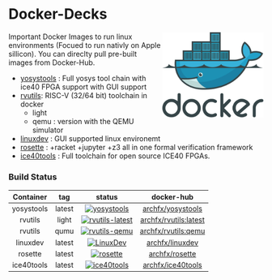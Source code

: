 # Docker-Decks

<img src="https://raw.githubusercontent.com/Archfx/docker-decks/master/images/docker-logo.png" alt="docker" width="200" align="right">
Important Docker Images to run linux environments (Focued to run nativly on Apple sillicon). You can direclty pull pre-built images from Docker-Hub.

<!-- [![dockeri.co](https://dockerico.blankenship.io/image/archfx/yosystools)](https://hub.docker.com/r/archfx/yosystools) -->
* [yosystools](https://github.com/Archfx/docker-decks/tree/master/YosysTools) : Full yosys tool chain with ice40 FPGA support with GUI support
* [rvutils](https://github.com/Archfx/docker-decks/tree/master/rvutils): RISC-V (32/64 bit) toolchain in docker
    - light 
    - qemu : version with the QEMU simulator
* [linuxdev](https://github.com/Archfx/docker-decks/tree/master/LinuxDev) : GUI supported linux environemt
* [rosette](https://github.com/Archfx/docker-decks/tree/master/rosette) : +racket +jupyter +z3 all in one formal verification framework
* [ice40tools](https://github.com/Archfx/docker-decks/tree/master/ice40tools) : Full toolchain for open source ICE40 FPGAs.

### Build Status

| Container  |  tag |  status | docker-hub |
|:-:|:-:|:-:|:-:|
| yosystools  | latest  | [![yosystools](https://github.com/Archfx/docker-decks/actions/workflows/docker-image-yosystools.yml/badge.svg)](https://github.com/Archfx/docker-decks/actions/workflows/docker-image-yosystools.yml)  | [archfx/yosystools](https://hub.docker.com/repository/docker/archfx/yosystools/general) |
|  rvutils     | light   | [![rvutils-latest](https://github.com/Archfx/docker-decks/actions/workflows/docker-image-rvutils.yml/badge.svg)](https://github.com/Archfx/docker-decks/actions/workflows/docker-image-rvutils.yml)  | [archfx/rvutils:latest](https://hub.docker.com/repository/docker/archfx/rvutils/general) |
|  rvutils     |  qumu   |  [![rvutils-qemu](https://github.com/Archfx/docker-decks/actions/workflows/docker-image-rvutils-qemu.yml/badge.svg)](https://github.com/Archfx/docker-decks/actions/workflows/docker-image-rvutils-qemu.yml) | [archfx/rvutils:qemu](https://hub.docker.com/repository/docker/archfx/rvutils/general)|
|  linuxdev | latest  |  [![LinuxDev](https://github.com/Archfx/docker-decks/actions/workflows/docker-image-linuxdev.yml/badge.svg)](https://github.com/Archfx/docker-decks/actions/workflows/docker-image-linuxdev.yml) | [archfx/linuxdev](https://hub.docker.com/repository/docker/archfx/rv32i/general) |
|  rosette | latest  | [![rosette](https://github.com/Archfx/docker-decks/actions/workflows/docker-image-rosette.yml/badge.svg)](https://github.com/Archfx/docker-decks/actions/workflows/docker-image-rosette.yml)  | [archfx/rosette](https://hub.docker.com/repository/docker/archfx/rv32i/general) |
|  ice40tools | latest  | [![ice40tools](https://github.com/Archfx/docker-decks/actions/workflows/docker-image-ice40tools.yml/badge.svg)](https://github.com/Archfx/docker-decks/actions/workflows/docker-image-ice40tools.yml)  | [archfx/ice40tools](https://hub.docker.com/repository/docker/archfx/ice40tools/general) |


